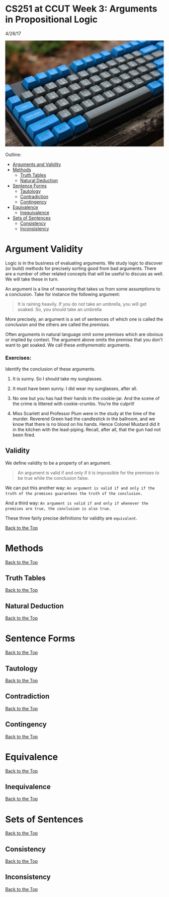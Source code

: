 # CS251 at CCUT Week 3: Arguments in Propositional Logic
4/26/17

![keyboard](keyboard.jpg)

Outline: <a id="index"></a>
  * [Arguments and Validity](#validity)
  * [Methods](#methods)
    * [Truth Tables](#truthtables)
    * [Natural Deduction](#natural)
  * [Sentence Forms](#forms)
    * [Tautology](#taut)
    * [Contradiction](#contra)
    * [Contingency](#contingent)
  * [Equivalence](#equiv)
    * [Inequivalence](#inequiv)
  * [Sets of Sentences](#sets)
    * [Consistency](#consistent)
    * [Inconsistency](#inconsistent)



Argument Validity <a id="validity"></a>
===========
Logic is in the business of evaluating arguments. We study logic to discover (or build) methods for precisely sorting good from bad arguments. There are a number of other related concepts that will be useful to discuss as well. We will take these in turn.

An argument is a line of reasoning that takes us from some assumptions to a conclusion. Take for instance the following argument:

  > It is raining heavily.
  > If you do not take an umbrella, you will get soaked.
  > So, you should take an umbrella

More precisely, an argument is a set of sentences of which one is called the *conclusion* and the others are called the *premises*.

Often arguments in natural language omit some premises which are obvious or implied by context. The argument above omits the premise that you don't want to get soaked. We call these *enthymematic* arguments.

### Exercises:
Identify the conclusion of these arguments.

1. It is sunny. So I should take my sunglasses.

2. It must have been sunny. I did wear my sunglasses, after all.

3. No one but you has had their hands in the cookie-jar. And the scene of the crime is littered with cookie-crumbs. You’re the culprit!

4. Miss Scarlett and Professor Plum were in the study at the time of the murder. Reverend Green had the candlestick in the ballroom, and we know that there is no blood on his hands. Hence Colonel Mustard did it in the kitchen with the lead-piping. Recall, after all, that the gun had not been fired.

## Validity
We define validity to be a property of an argument.

> An argument is valid if and only if it is impossible for the premises to be true while the conclusion false.

We can put this another way: `An argument is valid if and only if the truth of the premises guarantees the truth of the conclusion.`

And a third way: `An argument is valid if and only if whenever the premises are true, the conclusion is also true.`

These three fairly precise definitions for validity are `equivalent`.

[Back to the Top](#index)

# Methods <a id="methods"></a>

[Back to the Top](#index)

## Truth Tables <a id="truthtables"></a>

[Back to the Top](#index)

## Natural Deduction <a id="natural"></a>

[Back to the Top](#index)

# Sentence Forms <a id="sentence"></a>

[Back to the Top](#index)

## Tautology <a id="taut"></a>

[Back to the Top](#index)

## Contradiction <a id="contra"></a>

[Back to the Top](#index)

## Contingency <a id="contingent"></a>

[Back to the Top](#index)

# Equivalence <a id="equiv"></a>

[Back to the Top](#index)

## Inequivalence <a id="inequiv"></a>

[Back to the Top](#index)

# Sets of Sentences <a id="set"></a>

[Back to the Top](#index)

## Consistency <a id="consistent"></a>

[Back to the Top](#index)

## Inconsistency <a id="inconsistent"></a>

[Back to the Top](#index)
